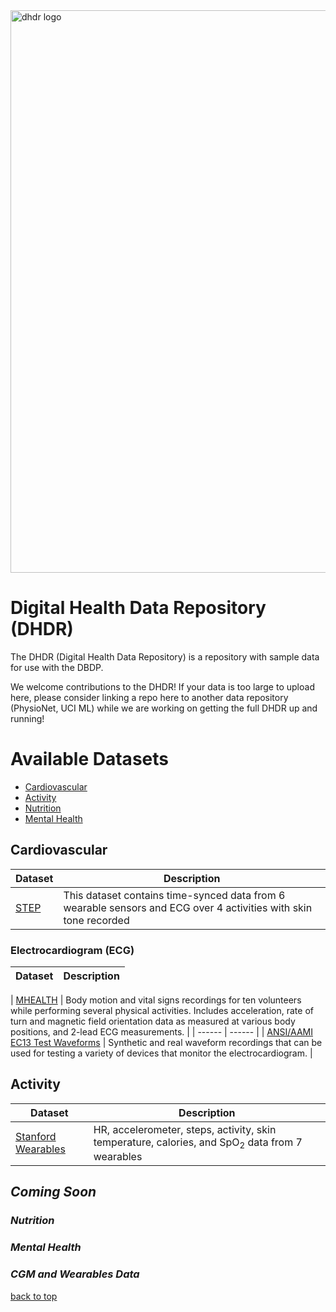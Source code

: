 <img src="https://user-images.githubusercontent.com/43549914/106479048-e0c7ac00-6477-11eb-900b-45843e4f9554.jpg" alt="dhdr logo" width="900" id="top"/>

# Digital Health Data Repository (DHDR)

The DHDR (Digital Health Data Repository) is a repository with sample data for use with the DBDP. 

We welcome contributions to the DHDR! If your data is too large to upload here, please consider linking a repo here to another data repository (PhysioNet, UCI ML) while we are working on getting the full DHDR up and running! 

# Available Datasets
* [Cardiovascular](#cardiovascular)
* [Activity](#activity)
* [Nutrition](#coming-soon)
* [Mental Health](#coming-soon)

## Cardiovascular
| Dataset | Description |
| ------ | ------ |
| [STEP](https://github.com/DigitalBiomarkerDiscoveryPipeline/Digital_Health_Data_Repository/tree/main/Dataset_STEP) | This dataset contains time-synced data from 6 wearable sensors and ECG over 4 activities with skin tone recorded  |

### Electrocardiogram (ECG)
| Dataset | Description |
| ------ | ------ |
|
[MHEALTH]()
| Body motion and vital signs recordings for ten volunteers while performing several physical activities. Includes acceleration, rate of turn and magnetic field orientation data as measured at various body positions, and 2-lead ECG measurements. |
| ------ | ------ |
|
[ANSI/AAMI EC13 Test Waveforms](https://physionet.org/content/aami-ec13/1.0.0/)
| Synthetic and real waveform recordings that can be used for testing a variety of devices that monitor the electrocardiogram. |

## Activity
| Dataset | Description |
| ------ | ------ |
| [Stanford Wearables](https://github.com/DigitalBiomarkerDiscoveryPipeline/Digital_Health_Data_Repository/tree/main/Dataset_StanfordWearables) | HR, accelerometer, steps, activity, skin temperature, calories, and SpO<sub>2</sub> data from 7 wearables |

## *Coming Soon*

### *Nutrition*
### *Mental Health*
### *CGM and Wearables Data*

[back to top](#top)
